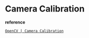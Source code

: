 # Camera Calibration
__reference__ <br>

[`OpenCV | Camera Calibration`](https://docs.opencv.org/4.x/dc/dbb/tutorial_py_calibration.html)